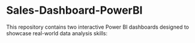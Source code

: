 # Sales-Dashboard-PowerBI
This repository contains two interactive Power BI dashboards designed to showcase real-world data analysis skills:
